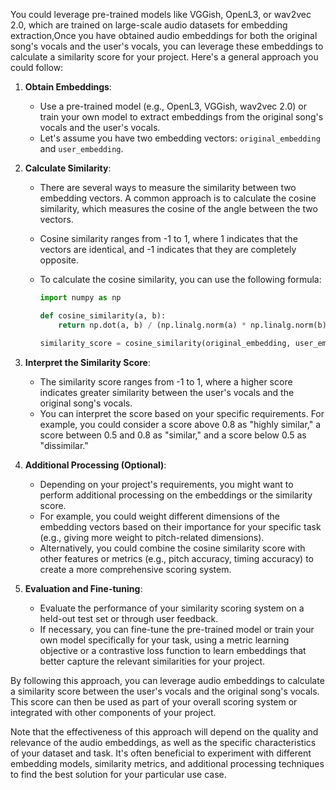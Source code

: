 You could leverage pre-trained models like VGGish, OpenL3, or wav2vec 2.0, which are trained on large-scale audio datasets for embedding extraction,Once you have obtained audio embeddings for both the original song's vocals and the user's vocals, you can leverage these embeddings to calculate a similarity score for your project. Here's a general approach you could follow:

1. **Obtain Embeddings**:
   - Use a pre-trained model (e.g., OpenL3, VGGish, wav2vec 2.0) or train your own model to extract embeddings from the original song's vocals and the user's vocals.
   - Let's assume you have two embedding vectors: `original_embedding` and `user_embedding`.

2. **Calculate Similarity**:
   - There are several ways to measure the similarity between two embedding vectors. A common approach is to calculate the cosine similarity, which measures the cosine of the angle between the two vectors.
   - Cosine similarity ranges from -1 to 1, where 1 indicates that the vectors are identical, and -1 indicates that they are completely opposite.
   - To calculate the cosine similarity, you can use the following formula:

     ```python
     import numpy as np

     def cosine_similarity(a, b):
         return np.dot(a, b) / (np.linalg.norm(a) * np.linalg.norm(b))

     similarity_score = cosine_similarity(original_embedding, user_embedding)
     ```

3. **Interpret the Similarity Score**:
   - The similarity score ranges from -1 to 1, where a higher score indicates greater similarity between the user's vocals and the original song's vocals.
   - You can interpret the score based on your specific requirements. For example, you could consider a score above 0.8 as "highly similar," a score between 0.5 and 0.8 as "similar," and a score below 0.5 as "dissimilar."

4. **Additional Processing (Optional)**:
   - Depending on your project's requirements, you might want to perform additional processing on the embeddings or the similarity score.
   - For example, you could weight different dimensions of the embedding vectors based on their importance for your specific task (e.g., giving more weight to pitch-related dimensions).
   - Alternatively, you could combine the cosine similarity score with other features or metrics (e.g., pitch accuracy, timing accuracy) to create a more comprehensive scoring system.

5. **Evaluation and Fine-tuning**:
   - Evaluate the performance of your similarity scoring system on a held-out test set or through user feedback.
   - If necessary, you can fine-tune the pre-trained model or train your own model specifically for your task, using a metric learning objective or a contrastive loss function to learn embeddings that better capture the relevant similarities for your project.

By following this approach, you can leverage audio embeddings to calculate a similarity score between the user's vocals and the original song's vocals. This score can then be used as part of your overall scoring system or integrated with other components of your project.

Note that the effectiveness of this approach will depend on the quality and relevance of the audio embeddings, as well as the specific characteristics of your dataset and task. It's often beneficial to experiment with different embedding models, similarity metrics, and additional processing techniques to find the best solution for your particular use case.